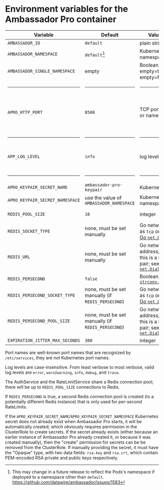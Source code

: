 # Environment variables for the Ambassador Pro container

| Variable                        | Default                                           | Value type                                                                    | Purpose                                              |
|---------------------------------|---------------------------------------------------|-------------------------------------------------------------------------------|------------------------------------------------------|
| `AMBASSADOR_ID`                 | `default`                                         | plain string                                                                  | Ambassador                                           |
| `AMBASSADOR_NAMESPACE`          | `default`[^1]                                     | Kubernetes namespace                                                          | Ambassador                                           |
| `AMBASSADOR_SINGLE_NAMESPACE`   | empty                                             | Boolean; non-empty=true, empty=false                                          | Ambassador                                           |
| <hr/>                           | <hr/>                                             | <hr/>                                                                         | <hr/>                                                |
| `APRO_HTTP_PORT`                | `8500`                                            | TCP port number or name                                                       | Filter gRPC, RateLimit gRPC, health HTTP, debug HTTP |
| <hr/>                           | <hr/>                                             | <hr/>                                                                         | <hr/>                                                |
| `APP_LOG_LEVEL`                 | `info`                                            | log level                                                                     | Ambassador Pro general-purpose                       |
| <hr/>                           | <hr/>                                             | <hr/>                                                                         | <hr/>                                                |
| `APRO_KEYPAIR_SECRET_NAME`      | `ambassador-pro-keypair`                          | Kubernetes name                                                               | Filter                                               |
| `APRO_KEYPAIR_SECRET_NAMESPACE` | use the value of `AMBASSADOR_NAMESPACE`           | Kubernetes namespace                                                          | Filter                                               |
| `REDIS_POOL_SIZE`               | `10`                                              | integer                                                                       | Filter, RateLimit                                    |
| `REDIS_SOCKET_TYPE`             | none, must be set manually                        | Go network such as `tcp` or `unix`; see [Go `net.Dial`][]                     | Filter, RateLimit                                    |
| `REDIS_URL`                     | none, must be set manually                        | Go network address; for TCP this is a `host:port` pair; see [Go `net.Dial`][] | Filter, RateLimit                                    |
| `REDIS_PERSECOND`               | `false`                                           | Boolean; [Go `strconv.ParseBool`][]                                           | RateLimit                                            |
| `REDIS_PERSECOND_SOCKET_TYPE`   | none, must be set manually (if `REDIS_PERSECOND`) | Go network such as `tcp` or `unix`; see [Go `net.Dial`][]                     | RateLimit                                            |
| `REDIS_PERSECOND_POOL_SIZE`     | none, must be set manually (if `REDIS_PERSECOND`) | Go network address; for TCP this is a `host:port` pair; see [Go `net.Dial`][] | RateLimit                                            |
| `EXPIRATION_JITTER_MAX_SECONDS` | `300`                                             | integer                                                                       | RateLimit                                            |

<!--

  Intentionally omit `RLS_RUNTIME_DIR` from the above table; it exists
  for development purposes and isn't meant to be set by end users.

-->

Port names are well-known port names that are recognized by
`/etc/services`, they are *not* Kubernetes port names.

Log levels are case-insensitive. From least verbose to most verbose,
valid log levels are `error`, `warn`/`warning`, `info`, `debug`, and
`trace`.

The AuthService and the RateLimitService share a Redis connection
pool; there will be up to `REDIS_POOL_SIZE` connections to Redis.

If `REDIS_PERSECOND` is true, a second Redis connection pool is
created (to a potentially different Redis instance) that is only used
for per-second RateLimits.

If the `APRO_KEYPAIR_SECRET_NAME`/`APRO_KEYPAIR_SECRET_NAMESPACE`
Kubernetes secret does not already exist when Ambassador Pro starts,
it will be automatically created; which obviously requires permission
in the ClusterRole to create secrets.  If the secret already exists
(either because an earlier instance of Ambassador Pro already created
it, or because it was created manually), then the "create" permission
for secrets can be be removed from the ClusterRole.  If manually
providing the secret, it must have the "Opaque" type, with two data
fields: `rsa.key` and `rsa.crt`, which contain PEM-encoded RSA private
and public keys respectively.

[^1]: This may change in a future release to reflect the Pods's
    namespace if deployed to a namespace other than `default`.
    https://github.com/datawire/ambassador/issues/1583

[Go `net.Dial`]: https://golang.org/pkg/net/#Dial
[Go `strconv.ParseBool`]: https://golang.org/pkg/strconv/#ParseBool
